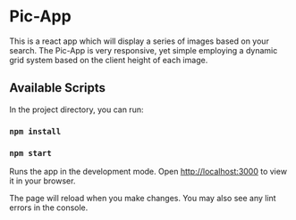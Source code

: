 # Pic-App

This is a react app which will display a series of images based on your search. The Pic-App is very responsive, yet simple employing a dynamic grid system based on the client height of each image.

## Available Scripts

In the project directory, you can run:

### `npm install`

### `npm start`

Runs the app in the development mode.
Open [http://localhost:3000](http://localhost:3000) to view it in your browser.

The page will reload when you make changes.
You may also see any lint errors in the console.
